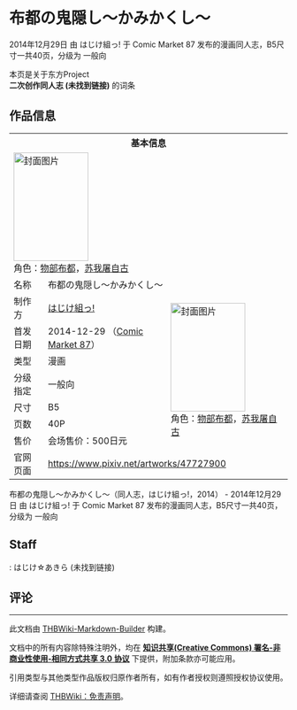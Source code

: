 # 布都の鬼隠し～かみかくし～

<!-- source html: G:\repos\THBWiki-Markdown-Builder\THBWikiMarkdown\Temp\main\9\95\ns0%3A%E5%B8%83%E9%83%BD%E3%81%AE%E9%AC%BC%E9%9A%A0%E3%81%97%EF%BD%9E%E3%81%8B%E3%81%BF%E3%81%8B%E3%81%8F%E3%81%97%EF%BD%9E.html -->

2014年12月29日 由 はじけ組っ! 于 Comic Market 87 发布的漫画同人志，B5尺寸一共40页，分级为 一般向

本页是关于东方Project  
 **二次创作同人志 (未找到链接)** 的词条

## 作品信息

<table><tbody><tr><th colspan="3">基本信息</th></tr><tr><td class="cover-artwork-mobile" colspan="2"><a href="./文件-布都の鬼隠し～かみかくし～封面.jpg.md" class="image" title="封面图片"><img alt="封面图片" src="https://upload.thwiki.cc/thumb/f/ff/%E5%B8%83%E9%83%BD%E3%81%AE%E9%AC%BC%E9%9A%A0%E3%81%97%EF%BD%9E%E3%81%8B%E3%81%BF%E3%81%8B%E3%81%8F%E3%81%97%EF%BD%9E%E5%B0%81%E9%9D%A2.jpg/135px-%E5%B8%83%E9%83%BD%E3%81%AE%E9%AC%BC%E9%9A%A0%E3%81%97%EF%BD%9E%E3%81%8B%E3%81%BF%E3%81%8B%E3%81%8F%E3%81%97%EF%BD%9E%E5%B0%81%E9%9D%A2.jpg" decoding="async" loading="lazy" width="135" height="196" srcset="https://upload.thwiki.cc/thumb/f/ff/%E5%B8%83%E9%83%BD%E3%81%AE%E9%AC%BC%E9%9A%A0%E3%81%97%EF%BD%9E%E3%81%8B%E3%81%BF%E3%81%8B%E3%81%8F%E3%81%97%EF%BD%9E%E5%B0%81%E9%9D%A2.jpg/202px-%E5%B8%83%E9%83%BD%E3%81%AE%E9%AC%BC%E9%9A%A0%E3%81%97%EF%BD%9E%E3%81%8B%E3%81%BF%E3%81%8B%E3%81%8F%E3%81%97%EF%BD%9E%E5%B0%81%E9%9D%A2.jpg 1.5x, https://upload.thwiki.cc/thumb/f/ff/%E5%B8%83%E9%83%BD%E3%81%AE%E9%AC%BC%E9%9A%A0%E3%81%97%EF%BD%9E%E3%81%8B%E3%81%BF%E3%81%8B%E3%81%8F%E3%81%97%EF%BD%9E%E5%B0%81%E9%9D%A2.jpg/270px-%E5%B8%83%E9%83%BD%E3%81%AE%E9%AC%BC%E9%9A%A0%E3%81%97%EF%BD%9E%E3%81%8B%E3%81%BF%E3%81%8B%E3%81%8F%E3%81%97%EF%BD%9E%E5%B0%81%E9%9D%A2.jpg 2x" data-file-width="826" data-file-height="1200"></a><div class="cover-char">角色：<a href="./物部布都.md" title="物部布都">物部布都</a>，<a href="./苏我屠自古.md" title="苏我屠自古">苏我屠自古</a></div></td>
</tr><tr><td class="label">名称</td><td colspan="2"> 布都の鬼隠し～かみかくし～ </td></tr><tr><td class="label">制作方</td><td><a href="./はじけ組っ!.md" title="はじけ組っ!">はじけ組っ!</a></td><td class="cover-artwork" rowspan="7" style="min-width:196px;"><a href="./文件-布都の鬼隠し～かみかくし～封面.jpg.md" class="image" title="封面图片"><img alt="封面图片" src="https://upload.thwiki.cc/thumb/f/ff/%E5%B8%83%E9%83%BD%E3%81%AE%E9%AC%BC%E9%9A%A0%E3%81%97%EF%BD%9E%E3%81%8B%E3%81%BF%E3%81%8B%E3%81%8F%E3%81%97%EF%BD%9E%E5%B0%81%E9%9D%A2.jpg/135px-%E5%B8%83%E9%83%BD%E3%81%AE%E9%AC%BC%E9%9A%A0%E3%81%97%EF%BD%9E%E3%81%8B%E3%81%BF%E3%81%8B%E3%81%8F%E3%81%97%EF%BD%9E%E5%B0%81%E9%9D%A2.jpg" decoding="async" loading="lazy" width="135" height="196" srcset="https://upload.thwiki.cc/thumb/f/ff/%E5%B8%83%E9%83%BD%E3%81%AE%E9%AC%BC%E9%9A%A0%E3%81%97%EF%BD%9E%E3%81%8B%E3%81%BF%E3%81%8B%E3%81%8F%E3%81%97%EF%BD%9E%E5%B0%81%E9%9D%A2.jpg/202px-%E5%B8%83%E9%83%BD%E3%81%AE%E9%AC%BC%E9%9A%A0%E3%81%97%EF%BD%9E%E3%81%8B%E3%81%BF%E3%81%8B%E3%81%8F%E3%81%97%EF%BD%9E%E5%B0%81%E9%9D%A2.jpg 1.5x, https://upload.thwiki.cc/thumb/f/ff/%E5%B8%83%E9%83%BD%E3%81%AE%E9%AC%BC%E9%9A%A0%E3%81%97%EF%BD%9E%E3%81%8B%E3%81%BF%E3%81%8B%E3%81%8F%E3%81%97%EF%BD%9E%E5%B0%81%E9%9D%A2.jpg/270px-%E5%B8%83%E9%83%BD%E3%81%AE%E9%AC%BC%E9%9A%A0%E3%81%97%EF%BD%9E%E3%81%8B%E3%81%BF%E3%81%8B%E3%81%8F%E3%81%97%EF%BD%9E%E5%B0%81%E9%9D%A2.jpg 2x" data-file-width="826" data-file-height="1200"></a><div class="cover-char">角色：<a href="./物部布都.md" title="物部布都">物部布都</a>，<a href="./苏我屠自古.md" title="苏我屠自古">苏我屠自古</a></div></td>
</tr><tr><td class="label">首发日期</td><td>2014-12-29&#160;（<a href="/展会作品列表?e=Comic+Market%2387">Comic Market 87</a>）</td></tr><tr><td class="label">类型</td><td>漫画</td></tr><tr><td class="label">分级指定</td><td>一般向</td></tr><tr><td class="label">尺寸</td><td>B5</td></tr><tr><td class="label">页数</td><td>40P</td></tr><tr><td class="label">售价</td><td>会场售价：500日元</td></tr>
<tr><td class="label">官网页面</td><td colspan="2"><a rel="nofollow" class="external free" href="https://www.pixiv.net/artworks/47727900">https://www.pixiv.net/artworks/47727900</a></td></tr></tbody></table>

布都の鬼隠し～かみかくし～（同人志，はじけ組っ!，2014） - 2014年12月29日 由 はじけ組っ! 于 Comic Market 87 发布的漫画同人志，B5尺寸一共40页，分级为 一般向

## Staff
: はじけ☆あきら (未找到链接)


## 评论




---

此文档由 [THBWiki-Markdown-Builder](https://github.com/Delsin-Yu/THBWiki-Markdown-Builder) 构建。

文档中的所有内容除特殊注明外，均在 [**知识共享(Creative Commons) 署名-非商业性使用-相同方式共享 3.0 协议**](https://creativecommons.org/licenses/by-sa/3.0/deed.zh-hans) 下提供，附加条款亦可能应用。

引用类型与其他类型作品版权归原作者所有，如有作者授权则遵照授权协议使用。

详细请查阅 [THBWiki：免责声明](https://thbwiki.cc/THBWiki:%E5%85%8D%E8%B4%A3%E5%A3%B0%E6%98%8E)。

